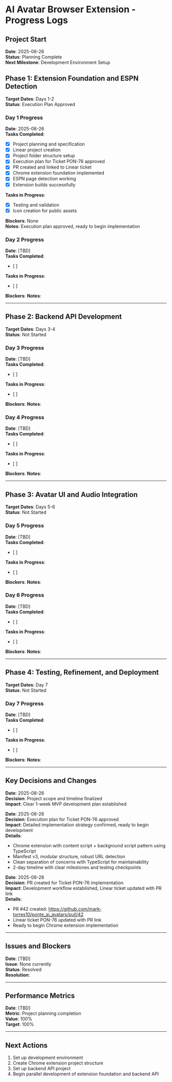 # AI Avatar Browser Extension - Progress Logs

## Project Start
**Date**: 2025-08-26  
**Status**: Planning Complete  
**Next Milestone**: Development Environment Setup

## Phase 1: Extension Foundation and ESPN Detection
**Target Dates**: Days 1-2  
**Status**: Execution Plan Approved

### Day 1 Progress
**Date**: 2025-08-26  
**Tasks Completed**: 
- [x] Project planning and specification
- [x] Linear project creation
- [x] Project folder structure setup
- [x] Execution plan for Ticket PON-76 approved
- [x] PR created and linked to Linear ticket
- [x] Chrome extension foundation implemented
- [x] ESPN page detection working
- [x] Extension builds successfully

**Tasks in Progress**: 
- [x] Testing and validation
- [x] Icon creation for public assets

**Blockers**: None  
**Notes**: Execution plan approved, ready to begin implementation

### Day 2 Progress
**Date**: [TBD]  
**Tasks Completed**: 
- [ ] 

**Tasks in Progress**: 
- [ ] 

**Blockers**: 
**Notes**: 

---

## Phase 2: Backend API Development
**Target Dates**: Days 3-4  
**Status**: Not Started

### Day 3 Progress
**Date**: [TBD]  
**Tasks Completed**: 
- [ ] 

**Tasks in Progress**: 
- [ ] 

**Blockers**: 
**Notes**: 

### Day 4 Progress
**Date**: [TBD]  
**Tasks Completed**: 
- [ ] 

**Tasks in Progress**: 
- [ ] 

**Blockers**: 
**Notes**: 

---

## Phase 3: Avatar UI and Audio Integration
**Target Dates**: Days 5-6  
**Status**: Not Started

### Day 5 Progress
**Date**: [TBD]  
**Tasks Completed**: 
- [ ] 

**Tasks in Progress**: 
- [ ] 

**Blockers**: 
**Notes**: 

### Day 6 Progress
**Date**: [TBD]  
**Tasks Completed**: 
- [ ] 

**Tasks in Progress**: 
- [ ] 

**Blockers**: 
**Notes**: 

---

## Phase 4: Testing, Refinement, and Deployment
**Target Dates**: Day 7  
**Status**: Not Started

### Day 7 Progress
**Date**: [TBD]  
**Tasks Completed**: 
- [ ] 

**Tasks in Progress**: 
- [ ] 

**Blockers**: 
**Notes**: 

---

## Key Decisions and Changes
**Date**: 2025-08-26  
**Decision**: Project scope and timeline finalized  
**Impact**: Clear 1-week MVP development plan established

**Date**: 2025-08-26  
**Decision**: Execution plan for Ticket PON-76 approved  
**Impact**: Detailed implementation strategy confirmed, ready to begin development  
**Details**: 
- Chrome extension with content script + background script pattern using TypeScript
- Manifest v3, modular structure, robust URL detection
- Clean separation of concerns with TypeScript for maintainability
- 2-day timeline with clear milestones and testing checkpoints

**Date**: 2025-08-26  
**Decision**: PR created for Ticket PON-76 implementation  
**Impact**: Development workflow established, Linear ticket updated with PR link  
**Details**: 
- PR #42 created: https://github.com/mark-torres10/ponte_ai_avatars/pull/42
- Linear ticket PON-76 updated with PR link
- Ready to begin Chrome extension implementation
---

## Issues and Blockers
**Date**: [TBD]  
**Issue**: None currently  
**Status**: Resolved  
**Resolution**: 

---

## Performance Metrics
**Date**: [TBD]  
**Metric**: Project planning completion  
**Value**: 100%  
**Target**: 100%

---

## Next Actions
1. Set up development environment
2. Create Chrome extension project structure
3. Set up backend API project
4. Begin parallel development of extension foundation and backend API

